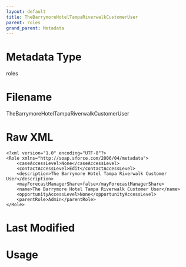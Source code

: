 ```yaml
---
layout: default
title: TheBarrymoreHotelTampaRiverwalkCustomerUser
parent: roles
grand_parent: Metadata
---
```

# Metadata Type
roles


# Filename 
TheBarrymoreHotelTampaRiverwalkCustomerUser


# Raw XML
```
<?xml version="1.0" encoding="UTF-8"?>
<Role xmlns="http://soap.sforce.com/2006/04/metadata">
    <caseAccessLevel>None</caseAccessLevel>
    <contactAccessLevel>Edit</contactAccessLevel>
    <description>The Barrymore Hotel Tampa Riverwalk Customer User</description>
    <mayForecastManagerShare>false</mayForecastManagerShare>
    <name>The Barrymore Hotel Tampa Riverwalk Customer User</name>
    <opportunityAccessLevel>None</opportunityAccessLevel>
    <parentRole>Admin</parentRole>
</Role>
```


# Last Modified


# Usage

